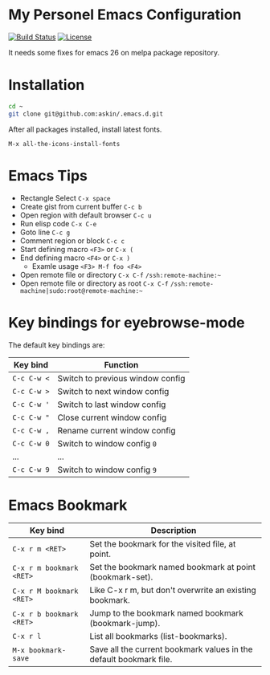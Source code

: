 # My Personel Emacs Configuration

[![Build Status](https://travis-ci.org/askin/.emacs.d.svg?branch=master)](https://travis-ci.org/askin/.emacs.d)
[![License](http://img.shields.io/:license-gpl3-blue.svg)](http://www.gnu.org/licenses/gpl-3.0.html)

It needs some fixes for emacs 26 on melpa package repository.

# Installation
```bash
cd ~
git clone git@github.com:askin/.emacs.d.git
```

After all packages installed, install latest fonts.

    M-x all-the-icons-install-fonts

# Emacs Tips
* Rectangle Select `C-x space`
* Create gist from current buffer `C-c b`
* Open region with default browser `C-c u`
* Run elisp code `C-x C-e`
* Goto line `C-c g`
* Comment region or block `C-c c`
* Start defining macro `<F3>` or `C-x (`
* End defining macro `<F4>` or `C-x )`
  * Examle usage `<F3> M-f foo <F4>`
* Open remote file or directory `C-x C-f` `/ssh:remote-machine:~`
* Open remote file or directory as root `C-x C-f` `/ssh:remote-machine|sudo:root@remote-machine:~`

# Key bindings for eyebrowse-mode
The default key bindings are:

| Key bind    | Function                         |
|-------------|----------------------------------|
| `C-c C-w <` | Switch to previous window config |
| `C-c C-w >` | Switch to next window config     |
| `C-c C-w '` | Switch to last window config     |
| `C-c C-w "` | Close current window config      |
| `C-c C-w ,` | Rename current window config     |
| `C-c C-w 0` | Switch to window config `0`      |
| ...         | ...                              |
| `C-c C-w 9` | Switch to window config `9`      |

# Emacs Bookmark

| Key bind                 | Description                                                        |
|--------------------------|--------------------------------------------------------------------|
| `C-x r m <RET>`          | Set the bookmark for the visited file, at point.                   |
| `C-x r m bookmark <RET>` | Set the bookmark named bookmark at point (bookmark-set).           |
| `C-x r M bookmark <RET>` | Like C-x r m, but don't overwrite an existing bookmark.            |
| `C-x r b bookmark <RET>` | Jump to the bookmark named bookmark (bookmark-jump).               |
| `C-x r l`                | List all bookmarks (list-bookmarks).                               |
| `M-x bookmark-save`      | Save all the current bookmark values in the default bookmark file. |
